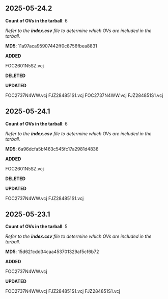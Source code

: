 ## 2025-05-24.2

**Count of OVs in the tarball**: 6

*Refer to the **index.csv** file to determine which OVs are included in the tarball.*

**MD5**: 11a97aca95907442ff0c8756fbea8831

**ADDED**

FOC2601N5SZ.vcj

**DELETED**



**UPDATED**

FOC2737N4WW.vcj  FJZ284851S1.vcj  FOC2737N4WW.vcj  FJZ284851S1.vcj


## 2025-05-24.1

**Count of OVs in the tarball**: 6

*Refer to the **index.csv** file to determine which OVs are included in the tarball.*

**MD5**: 6a96dcfa5bf463c545fc17a2981d4836

**ADDED**

FOC2601N5SZ.vcj

**DELETED**



**UPDATED**

FOC2737N4WW.vcj  FJZ284851S1.vcj


## 2025-05-23.1

**Count of OVs in the tarball**: 5

*Refer to the **index.csv** file to determine which OVs are included in the tarball.*

**MD5**: 15d621cdd34caa453701329af5cf6b72

**ADDED**

FOC2737N4WW.vcj

**UPDATED**

FOC2737N4WW.vcj  FJZ284851S1.vcj  FJZ284851S1.vcj



